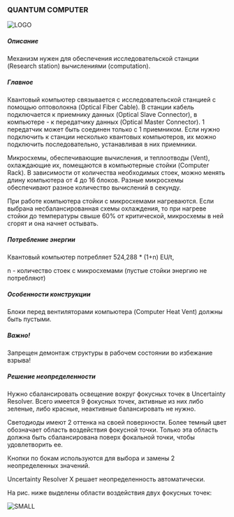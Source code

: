 ### QUANTUM COMPUTER

![LOGO](https://cdn.discordapp.com/attachments/916393114166525974/916660851237322782/QCOMPUTER.png)

##### Описание

Механизм нужен для обеспечения исследовательской станции (Research station) вычислениями (computation).

##### Главное

Квантовый компьютер связывается с исследовательской станцией с помощью оптоволокна (Optical Fiber Cable). В станции кабель подключается к приемнику данных (Optical Slave Connector), в компьютере - к передатчику данных (Optical Master Connector). 1 передатчик может быть соединен только с 1 приемником. Если нужно подключить к станции несколько квантовых компьютеров, их можно подключить последовательно, устанавливая в них приемники.

Микросхемы, обеспечивающие вычисления, и теплоотводы (Vent), охлаждающие их, помещаются в компьютерные стойки (Computer Rack). В зависимости от количества необходимых стоек, можно менять длину компьютера от 4 до 16 блоков. Разные микросхемы обеспечивают разное количество вычислений в секунду.


При работе компьютера стойки с микросхемами нагреваются. Если выбрана несбалансированная схемы охлаждения, то при нагреве стойки до температуры cвыше 60% от критической, микросхемы в ней сгорят и она начнет остывать.

##### Потребление энергии

Квантовый компьютер потребляет 524,288 * (1+n) EU/t,

n - количество стоек c микросхемами (пустые стойки энергию не потребляют)

##### Особенности конструкции

Блоки перед вентиляторами компьютера (Computer Heat Vent) должны быть пустыми.

##### Важно!

Запрещен демонтаж структуры в рабочем состоянии во избежание взрыва!

##### Решение неопределенности

Нужно сбалансировать освещение вокруг фокусных точек в Uncertainty Resolver. Всего имеется 9 фокусных точек, активные из них либо зеленые, либо красные, неактивные балансировать не нужно.

Светодиоды имеют 2 оттенка на своей поверхности. Более темный цвет обозначает область воздействия фокусной точки. Только эта область должна быть сбалансирована поверх фокальной точки, чтобы удовлетворить ее.

Кнопки по бокам используются для выбора и замены 2 неопределенных значений.

Uncertainty Resolver X решает неопределенность автоматически.

На рис. ниже выделены области воздействия двух фокусных точек:

![SMALL](https://cdn.discordapp.com/attachments/916393114166525974/924258464195289138/Uncertain.png)
